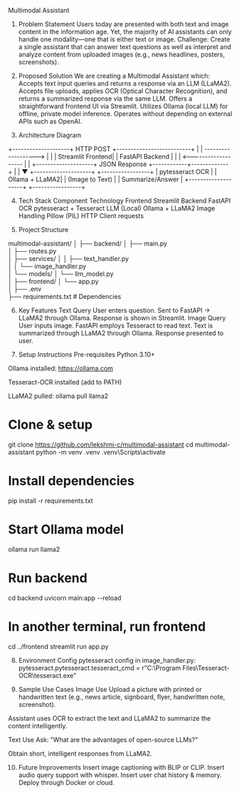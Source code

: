 Multimodal Assistant 
 1. Problem Statement
Users today are presented with both text and image content in the information age. Yet, the majority of AI assistants can only handle one modality—one that is either text or image.
Challenge: Create a single assistant that can answer text questions as well as interpret and analyze content from uploaded images (e.g., news headlines, posters, screenshots).

2. Proposed Solution
We are creating a Multimodal Assistant which:
Accepts text input queries and returns a response via an LLM (LLaMA2).
Accepts file uploads, applies OCR (Optical Character Recognition), and returns a summarized response via the same LLM.
Offers a straightforward frontend UI via Streamlit.
Utilizes Ollama (local LLM) for offline, private model inference.
Operates without depending on external APIs such as OpenAI.

3. Architecture Diagram

+--------------------+       HTTP POST        +--------------------------+
|                    |  ------------------->  |                          |
|  Streamlit Frontend|                        |     FastAPI Backend      |
|                    |  <-------------------  |                          |
+--------------------+     JSON Response      +------------+-------------+
                                                                 |
                                                                 |
                                                                 ▼
                                  +--------------------+     +-----------------+
                                  |  pytesseract OCR   |     |   Ollama + LLaMA2|
                                  | (Image to Text)    |     | Summarize/Answer |
                                  +--------------------+     +-----------------+


 4. Tech Stack
Component
Technology
Frontend
Streamlit
Backend
FastAPI
OCR
pytesseract + Tesseract
LLM (Local)
Ollama + LLaMA2
Image Handling
Pillow (PIL)
HTTP Client
requests


5. Project Structure

multimodal-assistant/
│
├── backend/
│   ├── main.py                
│   ├── routes.py              
│   ├── services/
│   │   ├── text_handler.py    
│   │   └── image_handler.py   
│   └── models/
│       └── llm_model.py       
│
├── frontend/
│   └── app.py                 
│
├── .env                       
├── requirements.txt           # Dependencies



6. Key Features
 Text Query
User enters question.
Sent to FastAPI → LLaMA2 through Ollama.
Response is shown in Streamlit.
 Image Query
User inputs image.
FastAPI employs Tesseract to read text.
Text is summarized through LLaMA2 through Ollama.
Response presented to user.

 7. Setup Instructions
Pre-requisites
Python 3.10+


Ollama installed: https://ollama.com


Tesseract-OCR installed (add to PATH)


LLaMA2 pulled:
ollama pull llama2

# Clone & setup
git clone https://github.com/lekshmi-c/multimodal-assistant
cd multimodal-assistant
python -m venv .venv
.venv\Scripts\activate

# Install dependencies
pip install -r requirements.txt

# Start Ollama model
ollama run llama2

# Run backend
cd backend
uvicorn main:app --reload

# In another terminal, run frontend
cd ../frontend
streamlit run app.py


 8. Environment Config
pytesseract config in image_handler.py:
pytesseract.pytesseract.tesseract_cmd = r"C:\Program Files\Tesseract-OCR\tesseract.exe"


 9. Sample Use Cases
Image Use
Upload a picture with printed or handwritten text (e.g., news article, signboard, flyer, handwritten note, screenshot).


Assistant uses OCR to extract the text and LLaMA2 to summarize the content intelligently.

Text Use
Ask: "What are the advantages of open-source LLMs?"


Obtain short, intelligent responses from LLaMA2.

 10. Future Improvements
Insert image captioning with BLIP or CLIP.
Insert audio query support with whisper.
Insert user chat history & memory.
Deploy through Docker or cloud.

